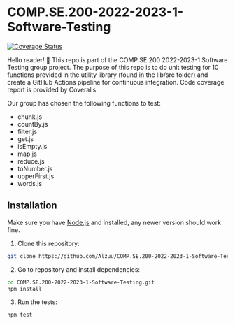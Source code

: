 # COMP.SE.200-2022-2023-1-Software-Testing

[![Coverage Status](https://coveralls.io/repos/github/Alzuu/COMP.SE.200-2022-2023-1-Software-Testing/badge.svg?branch=main)](https://coveralls.io/github/Alzuu/COMP.SE.200-2022-2023-1-Software-Testing?branch=main)

Hello reader! 👋 This repo is part of the COMP.SE.200 2022-2023-1 Software Testing group project. The purpose of this repo is to do unit testing for 10 functions provided in the utility library (found in the lib/src folder) and create a GitHub Actions pipeline for continuous integration. Code coverage report is provided by Coveralls. 

Our group has chosen the following functions to test:
  - chunk.js
  - countBy.js
  - filter.js
  - get.js
  - isEmpty.js
  - map.js
  - reduce.js
  - toNumber.js
  - upperFirst.js
  - words.js

## Installation
Make sure you have [Node.js](https://nodejs.org/en/) and installed, any newer version should work fine.

1. Clone this repository:

```bash
git clone https://github.com/Alzuu/COMP.SE.200-2022-2023-1-Software-Testing.git
```

2. Go to repository and install dependencies:
```bash
cd COMP.SE.200-2022-2023-1-Software-Testing.git
npm install
```

3. Run the tests:
```bash
npm test
```
